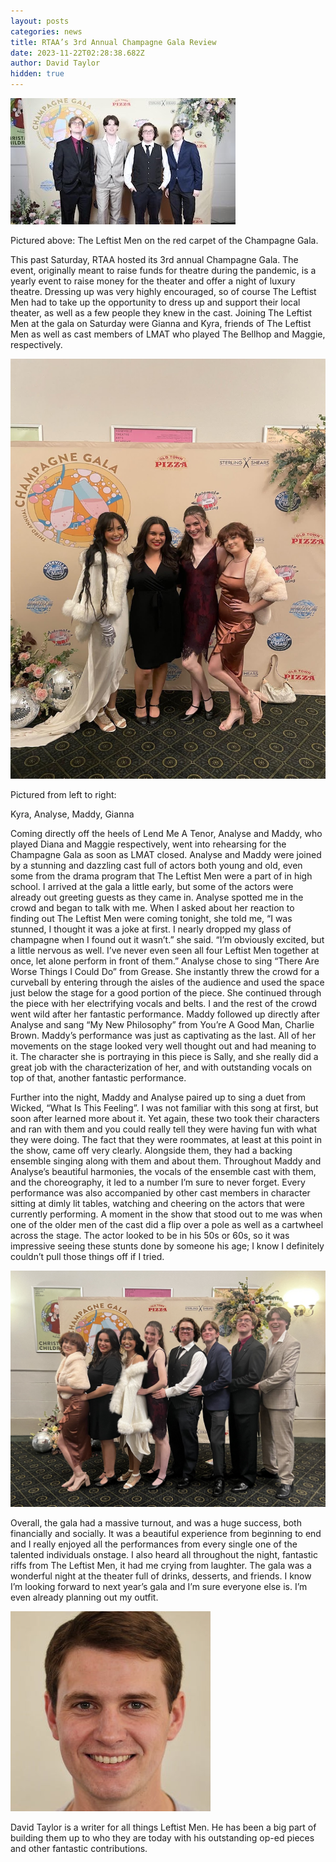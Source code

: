 ```yaml
---
layout: posts
categories: news
title: RTAA’s 3rd Annual Champagne Gala Review
date: 2023-11-22T02:28:38.682Z
author: David Taylor
hidden: true
---
```

![](/assets/uploads/5d00c86a-3b42-449a-b7c8-68ed2e7b7a9f_4_5005_c.jpeg)

Pictured above: The Leftist Men on the red carpet of the Champagne Gala.	

This past Saturday, RTAA hosted its 3rd annual Champagne Gala. The event, originally meant to raise funds for theatre during the pandemic, is a yearly event to raise money for the theater and offer a night of luxury theatre. Dressing up was very highly encouraged, so of course The Leftist Men had to take up the opportunity to dress up and support their local theater, as well as a few people they knew in the cast. Joining The Leftist Men at the gala on Saturday were Gianna and Kyra, friends of The Leftist Men as well as cast members of LMAT who played The Bellhop and Maggie, respectively. 

![](/assets/uploads/af1qippcgpunn11va5xhaliuiv-xbu7nwg64xlgv_lpc-w1440-h1920.jpeg)

Pictured from left to right: 

Kyra, Analyse, Maddy, Gianna

Coming directly off the heels of Lend Me A Tenor, Analyse and Maddy, who played Diana and Maggie respectively, went into rehearsing for the Champagne Gala as soon as LMAT closed. Analyse and Maddy were joined by a stunning and dazzling cast full of actors both young and old, even some from the drama program that The Leftist Men were a part of in high school. I arrived at the gala a little early, but some of the actors were already out greeting guests as they came in. Analyse spotted me in the crowd and began to talk with me. When I asked about her reaction to finding out The Leftist Men were coming tonight, she told me, “I was stunned, I thought it was a joke at first. I nearly dropped my glass of champagne when I found out it wasn’t.” she said. “I’m obviously excited, but a little nervous as well. I’ve never even seen all four Leftist Men together at once, let alone perform in front of them.” Analyse chose to sing “There Are Worse Things I Could Do” from Grease. She instantly threw the crowd for a curveball by entering through the aisles of the audience and used the space just below the stage for a good portion of the piece. She continued through the piece with her electrifying vocals and belts. I and the rest of the crowd went wild after her fantastic performance. Maddy followed up directly after Analyse and sang “My New Philosophy” from You’re A Good Man, Charlie Brown. Maddy’s performance was just as captivating as the last. All of her movements on the stage looked very well thought out and had meaning to it. The character she is portraying in this piece is Sally, and she really did a great job with the characterization of her, and with outstanding vocals on top of that, another fantastic performance. 

Further into the night, Maddy and Analyse paired up to sing a duet from Wicked, “What Is This Feeling”. I was not familiar with this song at first, but soon after learned more about it. Yet again, these two took their characters and ran with them and you could really tell they were having fun with what they were doing. The fact that they were roommates, at least at this point in the show, came off very clearly. Alongside them, they had a backing ensemble singing along with them and about them. Throughout Maddy and Analyse’s beautiful harmonies, the vocals of the ensemble cast with them, and the choreography, it led to a number I’m sure to never forget. Every performance was also accompanied by other cast members in character sitting at dimly lit tables, watching and cheering on the actors that were currently performing. A moment in the show that stood out to me was when one of the older men of the cast did a flip over a pole as well as a cartwheel across the stage. The actor looked to be in his 50s or 60s, so it was impressive seeing these stunts done by someone his age; I know I definitely couldn’t pull those things off if I tried.

![](/assets/uploads/gala-article-all.jpg)

Overall, the gala had a massive turnout, and was a huge success, both financially and socially. It was a beautiful experience from beginning to end and I really enjoyed all the performances from every single one of the talented individuals onstage. I also heard all throughout the night, fantastic riffs from The Leftist Men, it had me crying from laughter. The gala was a wonderful night at the theater full of drinks, desserts, and friends. I know I’m looking forward to next year’s gala and I’m sure everyone else is. I’m even already planning out my outfit.

![](/assets/uploads/david-taylor.jpeg)

David Taylor is a writer for all things Leftist Men. He has been a big part of building them up to who they are today with his outstanding op-ed pieces and other fantastic contributions.